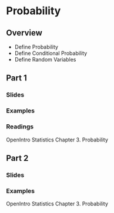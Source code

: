 # Probability

## Overview
* Define Probability
* Define Conditional Probability
* Define Random Variables


## Part 1
### Slides
### Examples

### Readings
OpenIntro Statistics Chapter 3. Probability

## Part 2
### Slides
### Examples

OpenIntro Statistics Chapter 3. Probability

